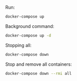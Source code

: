 Run:
```bash
docker-compose up
```
Background command:
```bash
docker-compose up -d
```
Stopping all:
```bash
docker-compose down
```

Stop and remove all containers:
```bash
docker-compose down --rmi all
```